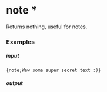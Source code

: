 # note *
		
Returns nothing, useful for notes.

### Examples

##### input
```{note;Wew some super secret text :)}```

##### output
``````